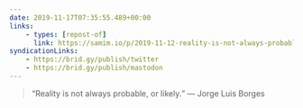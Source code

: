 ```yaml
---
date: 2019-11-17T07:35:55.489+00:00
links:
    - types: [repost-of]
      link: https://samim.io/p/2019-11-12-reality-is-not-always-probable-or-likely-jorge-lui/
syndicationLinks:
    - https://brid.gy/publish/twitter
    - https://brid.gy/publish/mastodon
---
```


> <q>Reality is not always probable, or likely.</q>
> ― Jorge Luis Borges
